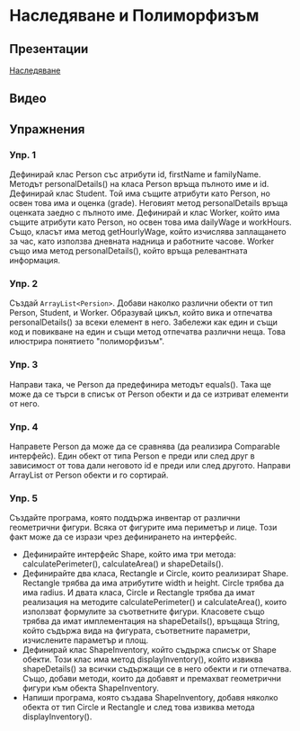 # Наследяване и Полиморфизъм

## Презентации
[Наследяване](https://docs.google.com/presentation/d/1W3tLHj0riwMPVIoz_Bzm4UmKfxcdOevavVPF2glN81I/edit?usp=sharing)

## Видео

## Упражнения
 
###  Упр. 1
Дефинирай клас Person със атрибути id, firstName и familyName. Методът personalDetails() на класа Person връща пълното име и id. Дефинирай клас Student. Той има същите атрибути като Person, но освен това има и оценка (grade). Неговият метод personalDetails връща оценката заедно с пълното име. Дефинирай и клас Worker, който има същите атрибути като Person, но освен това има dailyWage и workHours. Също, класът има метод getHourlyWage, който изчислява заплащането за час, като използва дневната надница и работните часове. Worker също има метод personalDetails(), който връща релевантната информация.

###  Упр. 2
Създай `ArrayList<Persion>`. Добави наколко различни обекти от тип Person, Student, и Worker. Образувай цикъл, който вика и отпечатва personalDetails() за всеки елемент в него. Забележи как един и същи код и повикване на един и същи метод отпечатва различни неща. Това илюстрира понятието "полиморфизъм". 

###  Упр. 3
Направи така, че Person да предефинира методът equals(). Така ще може да се търси в списък от Person обекти и да се изтриват елементи от него. 

###  Упр. 4
Направете Person да може да се сравнява (да реализира Comparable интерфейс). Един обект от типа Person е преди или след друг в зависимост от това дали неговото id е преди или след другото. Направи ArrayList от Person обекти и го сортирай.

###  Упр. 5
Създайте програма, която поддържа инвентар от различни геометрични фигури. Всяка от фигурите има периметър и лице. Този факт може да се изрази чрез дефинирането на интерфейс.
- Дефинирайте интерфейс Shape, който има три метода: calculatePerimeter(), calculateArea() и shapeDetails(). 
- Дефинирайте два класа, Rectangle и Circle, които реализират Shape. Rectangle трябва да има атрибутите width и height. Circle трябва да има radius. И двата класа, Circle и Rectangle трябва да имат реализация на методите calculatePerimeter() и calculateArea(), които използват формулите за съответните фигури. Класовете също трябва да имат имплементация на shapeDetails(), връщаща String, който съдържа вида на фигурата, съответните параметри, изчислените параметър и площ.
- Дефинирай клас ShapeInventory, който съдържа списък от Shape обекти. Този клас има метод displayInventory(), който извиква shapeDetails() за всички съдържащи се в него обекти и ги отпечатва. Също, добави методи, които да добавят и премахват геометрични фигури към обекта ShapeInventory. 
- Напиши програма, която създава ShapeInventory, добавя няколко обекта от тип Circle и Rectangle и след това извиква метода displayInventory().